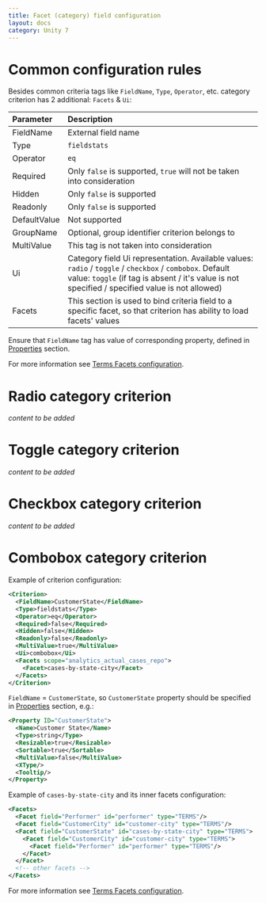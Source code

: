 ```yaml
---
title: Facet (category) field configuration
layout: docs
category: Unity 7
---
```

# Common configuration rules

Besides common criteria tags like `FieldName`, `Type`, `Operator`, etc. category criterion has 2 additional: 
`Facets` & `Ui`:  

| Parameter   | Description        |
|:------------|:-------------------|
|FieldName    |External field name |
|Type         |`fieldstats`|
|Operator     |`eq`|
|Required     |Only `false` is supported, `true` will not be taken into consideration|
|Hidden       |Only `false` is supported|
|Readonly     |Only `false` is supported|
|DefaultValue |Not supported|
|GroupName    |Optional, group identifier criterion belongs to|
|MultiValue   |This tag is not taken into consideration|
|Ui           |Category field Ui representation. Available values: `radio` / `toggle` / `checkbox` / `combobox`. Default value: `toggle` (if tag is absent / it's value is not specified / specified value is not allowed)|
|Facets       |This section is used to bind criteria field to a specific facet, so that criterion has ability to load facets' values|

Ensure that `FieldName` tag has value of corresponding property, defined in [Properties](../tags-list/properties-tag.md) section.  

For more information see [Terms Facets configuration](../tags-list/facets-tag.md#terms-facet).

# Radio category criterion

*content to be added*

# Toggle category criterion

*content to be added*

# Checkbox category criterion

*content to be added*

# Combobox category criterion

Example of criterion configuration:

```xml
<Criterion>
  <FieldName>CustomerState</FieldName>
  <Type>fieldstats</Type>
  <Operator>eq</Operator>
  <Required>false</Required>
  <Hidden>false</Hidden>
  <Readonly>false</Readonly>
  <MultiValue>true</MultiValue>
  <Ui>combobox</Ui>
  <Facets scope="analytics_actual_cases_repo">
    <Facet>cases-by-state-city</Facet>
  </Facets>
</Criterion>
```

`FieldName` = `CustomerState`, so `CustomerState` property should be specified in [Properties](../tags-list/properties-tag.md) section, e.g.:

```xml
<Property ID="CustomerState">
  <Name>Customer State</Name>
  <Type>string</Type>
  <Resizable>true</Resizable>
  <Sortable>true</Sortable>
  <MultiValue>false</MultiValue>
  <XType/>
  <Tooltip/>
</Property>
```

Example of `cases-by-state-city` and its inner facets configuration:

```xml
<Facets>
  <Facet field="Performer" id="performer" type="TERMS"/>
  <Facet field="CustomerCity" id="customer-city" type="TERMS"/>
  <Facet field="CustomerState" id="cases-by-state-city" type="TERMS">
    <Facet field="CustomerCity" id="customer-city" type="TERMS">
      <Facet field="Performer" id="performer" type="TERMS"/>
    </Facet>
  </Facet>
  <!-- other facets -->
</Facets>
```

For more information see [Terms Facets configuration](../tags-list/facets-tag.md#terms-facet).  
